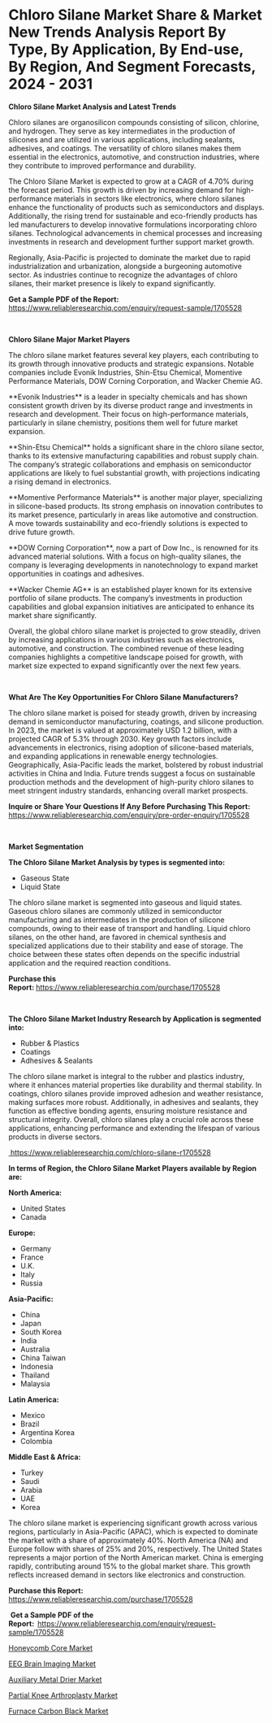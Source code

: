 <p><h1>Chloro Silane Market Share & Market New Trends Analysis Report By Type, By Application, By End-use, By Region, And Segment Forecasts, 2024 - 2031</h1></p><p><strong>Chloro Silane Market Analysis and Latest Trends</strong></p>
<p><p>Chloro silanes are organosilicon compounds consisting of silicon, chlorine, and hydrogen. They serve as key intermediates in the production of silicones and are utilized in various applications, including sealants, adhesives, and coatings. The versatility of chloro silanes makes them essential in the electronics, automotive, and construction industries, where they contribute to improved performance and durability.</p><p>The Chloro Silane Market is expected to grow at a CAGR of 4.70% during the forecast period. This growth is driven by increasing demand for high-performance materials in sectors like electronics, where chloro silanes enhance the functionality of products such as semiconductors and displays. Additionally, the rising trend for sustainable and eco-friendly products has led manufacturers to develop innovative formulations incorporating chloro silanes. Technological advancements in chemical processes and increasing investments in research and development further support market growth. </p><p>Regionally, Asia-Pacific is projected to dominate the market due to rapid industrialization and urbanization, alongside a burgeoning automotive sector. As industries continue to recognize the advantages of chloro silanes, their market presence is likely to expand significantly.</p></p>
<p><strong>Get a Sample PDF of the Report:&nbsp;</strong> <a href="https://www.reliableresearchiq.com/enquiry/request-sample/1705528?utm_campaign=1102&utm_medium=2&utm_source=Github&utm_content=ia&utm_term=07112024&utm_id=chloro-silane">https://www.reliableresearchiq.com/enquiry/request-sample/1705528</a></p>
<p>&nbsp;</p>
<p><strong>Chloro Silane Major Market Players</strong></p>
<p><p>The chloro silane market features several key players, each contributing to its growth through innovative products and strategic expansions. Notable companies include Evonik Industries, Shin-Etsu Chemical, Momentive Performance Materials, DOW Corning Corporation, and Wacker Chemie AG.</p><p>**Evonik Industries** is a leader in specialty chemicals and has shown consistent growth driven by its diverse product range and investments in research and development. Their focus on high-performance materials, particularly in silane chemistry, positions them well for future market expansion.</p><p>**Shin-Etsu Chemical** holds a significant share in the chloro silane sector, thanks to its extensive manufacturing capabilities and robust supply chain. The company’s strategic collaborations and emphasis on semiconductor applications are likely to fuel substantial growth, with projections indicating a rising demand in electronics.</p><p>**Momentive Performance Materials** is another major player, specializing in silicone-based products. Its strong emphasis on innovation contributes to its market presence, particularly in areas like automotive and construction. A move towards sustainability and eco-friendly solutions is expected to drive future growth.</p><p>**DOW Corning Corporation**, now a part of Dow Inc., is renowned for its advanced material solutions. With a focus on high-quality silanes, the company is leveraging developments in nanotechnology to expand market opportunities in coatings and adhesives.</p><p>**Wacker Chemie AG** is an established player known for its extensive portfolio of silane products. The company’s investments in production capabilities and global expansion initiatives are anticipated to enhance its market share significantly.</p><p>Overall, the global chloro silane market is projected to grow steadily, driven by increasing applications in various industries such as electronics, automotive, and construction. The combined revenue of these leading companies highlights a competitive landscape poised for growth, with market size expected to expand significantly over the next few years.</p></p>
<p>&nbsp;</p>
<p><strong>What Are The Key Opportunities For Chloro Silane Manufacturers?</strong></p>
<p><p>The chloro silane market is poised for steady growth, driven by increasing demand in semiconductor manufacturing, coatings, and silicone production. In 2023, the market is valued at approximately USD 1.2 billion, with a projected CAGR of 5.3% through 2030. Key growth factors include advancements in electronics, rising adoption of silicone-based materials, and expanding applications in renewable energy technologies. Geographically, Asia-Pacific leads the market, bolstered by robust industrial activities in China and India. Future trends suggest a focus on sustainable production methods and the development of high-purity chloro silanes to meet stringent industry standards, enhancing overall market prospects.</p></p>
<p><strong>Inquire or Share Your Questions If Any Before Purchasing This Report:</strong> <a href="https://www.reliableresearchiq.com/enquiry/pre-order-enquiry/1705528?utm_campaign=1102&utm_medium=2&utm_source=Github&utm_content=ia&utm_term=07112024&utm_id=chloro-silane">https://www.reliableresearchiq.com/enquiry/pre-order-enquiry/1705528</a></p>
<p>&nbsp;</p>
<p><strong>Market Segmentation</strong></p>
<p><strong>The Chloro Silane Market Analysis by types is segmented into:</strong></p>
<p><ul><li>Gaseous State</li><li>Liquid State</li></ul></p>
<p><p>The chloro silane market is segmented into gaseous and liquid states. Gaseous chloro silanes are commonly utilized in semiconductor manufacturing and as intermediates in the production of silicone compounds, owing to their ease of transport and handling. Liquid chloro silanes, on the other hand, are favored in chemical synthesis and specialized applications due to their stability and ease of storage. The choice between these states often depends on the specific industrial application and the required reaction conditions.</p></p>
<p><strong>Purchase this Report:&nbsp;</strong><a href="https://www.reliableresearchiq.com/purchase/1705528?utm_campaign=1102&utm_medium=2&utm_source=Github&utm_content=ia&utm_term=07112024&utm_id=chloro-silane">https://www.reliableresearchiq.com/purchase/1705528</a></p>
<p>&nbsp;</p>
<p><strong>The Chloro Silane Market Industry Research by Application is segmented into:</strong></p>
<p><ul><li>Rubber & Plastics</li><li>Coatings</li><li>Adhesives & Sealants</li></ul></p>
<p><p>The chloro silane market is integral to the rubber and plastics industry, where it enhances material properties like durability and thermal stability. In coatings, chloro silanes provide improved adhesion and weather resistance, making surfaces more robust. Additionally, in adhesives and sealants, they function as effective bonding agents, ensuring moisture resistance and structural integrity. Overall, chloro silanes play a crucial role across these applications, enhancing performance and extending the lifespan of various products in diverse sectors.</p></p>
<p><a href="https://www.reliableresearchiq.com/chloro-silane-r1705528?utm_campaign=1102&utm_medium=2&utm_source=Github&utm_content=ia&utm_term=07112024&utm_id=chloro-silane">&nbsp;https://www.reliableresearchiq.com/chloro-silane-r1705528</a></p>
<p><strong>In terms of Region, the Chloro Silane Market Players available by Region are:</strong></p>
<p>
    <p> <strong> North America: </strong>
        <ul>
            <li>United States</li>
            <li>Canada</li>
        </ul>
        </p> 
    <p> <strong> Europe: </strong>
        <ul>
            <li>Germany</li>
            <li>France</li>
            <li>U.K.</li>
            <li>Italy</li>
            <li>Russia</li>
        </ul>
        </p> 
    <p> <strong> Asia-Pacific: </strong>
        <ul>
            <li>China</li>
            <li>Japan</li>
            <li>South Korea</li>
            <li>India</li>
            <li>Australia</li>
            <li>China Taiwan</li>
            <li>Indonesia</li>
            <li>Thailand</li>
            <li>Malaysia</li>
        </ul>
        </p> 
    <p> <strong> Latin America: </strong>
        <ul>
            <li>Mexico</li>
            <li>Brazil</li>
            <li>Argentina Korea</li>
            <li>Colombia</li>
        </ul>
        </p> 
    <p> <strong> Middle East & Africa: </strong>
        <ul>
            <li>Turkey</li>
            <li>Saudi</li>
            <li>Arabia</li>
            <li>UAE</li>
            <li>Korea</li>
        </ul>
    </p>
    </p>
<p><p>The chloro silane market is experiencing significant growth across various regions, particularly in Asia-Pacific (APAC), which is expected to dominate the market with a share of approximately 40%. North America (NA) and Europe follow with shares of 25% and 20%, respectively. The United States represents a major portion of the North American market. China is emerging rapidly, contributing around 15% to the global market share. This growth reflects increased demand in sectors like electronics and construction.</p></p>
<p><strong>Purchase this Report: </strong><a href="https://www.reliableresearchiq.com/purchase/1705528?utm_campaign=1102&utm_medium=2&utm_source=Github&utm_content=ia&utm_term=07112024&utm_id=chloro-silane">https://www.reliableresearchiq.com/purchase/1705528</a></p>
<p>&nbsp;<strong>Get a Sample PDF of the Report:&nbsp;&nbsp;</strong><a href="https://www.reliableresearchiq.com/enquiry/request-sample/1705528?utm_campaign=1102&utm_medium=2&utm_source=Github&utm_content=ia&utm_term=07112024&utm_id=chloro-silane">https://www.reliableresearchiq.com/enquiry/request-sample/1705528</a></p>
<p><strong></strong></p>
<p><p><a href="https://github.com/felipahorkby/Market-Research-Report-List-1/blob/main/honeycomb-core-market.md?utm_campaign=1102&utm_medium=2&utm_source=Github&utm_content=ia&utm_term=07112024&utm_id=chloro-silane">Honeycomb Core Market</a></p><p><a href="https://issuu.com/reportprime-2/docs/eeg-brain-imaging-market-size-2030._19e931bd96c7b4?utm_campaign=1102&utm_medium=2&utm_source=Github&utm_content=ia&utm_term=07112024&utm_id=chloro-silane">EEG Brain Imaging Market</a></p><p><a href="https://www.linkedin.com/pulse/auxiliary-metal-drier-market-global-analysis-trends-forecasts-vztve?utm_campaign=1102&utm_medium=2&utm_source=Github&utm_content=ia&utm_term=07112024&utm_id=chloro-silane">Auxiliary Metal Drier Market</a></p><p><a href="https://issuu.com/reportprime-2/docs/partial-knee-arthroplasty-market-si_8c787d56fae723?utm_campaign=1102&utm_medium=2&utm_source=Github&utm_content=ia&utm_term=07112024&utm_id=chloro-silane">Partial Knee Arthroplasty Market</a></p><p><a href="https://github.com/iva0ei4r/Market-Research-Report-List-1/blob/main/furnace-carbon-black-market.md?utm_campaign=1102&utm_medium=2&utm_source=Github&utm_content=ia&utm_term=07112024&utm_id=chloro-silane">Furnace Carbon Black Market</a></p></p>